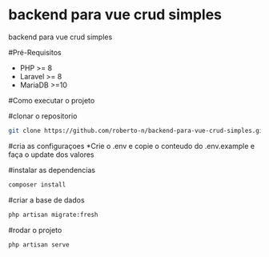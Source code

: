 # backend para vue crud simples
 backend para vue crud simples

#Pré-Requisitos

* PHP >= 8 
* Laravel >= 8 
* MariaDB >=10 

#Como executar o projeto 


#clonar o repositorio
``` bash
git clone https://github.com/roberto-n/backend-para-vue-crud-simples.git
```
#cria as configuraçoes 
*Crie o .env e copie o conteudo do .env.example e faça o update dos valores 

#instalar as dependencias
``` bash
composer install
```
#criar a base de dados
``` bash
php artisan migrate:fresh
```
#rodar o projeto
``` bash
php artisan serve
```
